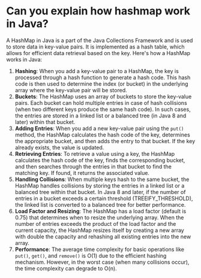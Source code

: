 # Can you explain how hashmap work in Java?
A HashMap in Java is a part of the Java Collections Framework and is used to store data in key-value pairs. It is implemented as a hash table, which allows for efficient data retrieval based on the key. Here's how a HashMap works in Java:

1. **Hashing**: When you add a key-value pair to a HashMap, the key is processed through a hash function to generate a hash code. This hash code is then used to determine the index (or bucket) in the underlying array where the key-value pair will be stored.
2. **Buckets**: The HashMap uses an array of buckets to store the key-value pairs. Each bucket can hold multiple entries in case of hash collisions (when two different keys produce the same hash code). In such cases, the entries are stored in a linked list or a balanced tree (in Java 8 and later) within that bucket.
3. **Adding Entries**: When you add a new key-value pair using the `put()` method, the HashMap calculates the hash code of the key, determines the appropriate bucket, and then adds the entry to that bucket. If the key already exists, the value is updated.
4. **Retrieving Entries**: To retrieve a value using a key, the HashMap calculates the hash code of the key, finds the corresponding bucket, and then searches through the entries in that bucket to find the matching key. If found, it returns the associated value.
5. **Handling Collisions**: When multiple keys hash to the same bucket, the HashMap handles collisions by storing the entries in a linked list or a balanced tree within that bucket. In Java 8 and later, if the number of entries in a bucket exceeds a certain threshold (TREEIFY_THRESHOLD), the linked list is converted to a balanced tree for better performance.
6. **Load Factor and Resizing**: The HashMap has a load factor (default is 0.75) that determines when to resize the underlying array. When the number of entries exceeds the product of the load factor and the current capacity, the HashMap resizes itself by creating a new array with double the capacity and rehashing all existing entries into the new array.
7. **Performance**: The average time complexity for basic operations like `put()`, `get()`, and `remove()` is O(1) due to the efficient hashing mechanism. However, in the worst case (when many collisions occur), the time complexity can degrade to O(n).
